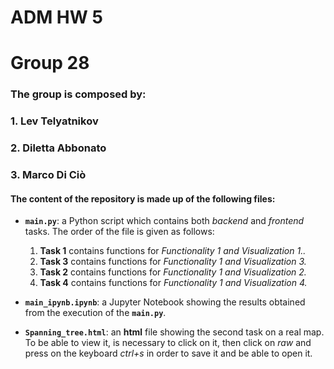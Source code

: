 # ADM HW 5
# Group 28

### The group is composed by:
### 1. Lev Telyatnikov
### 2. Diletta Abbonato
### 3. Marco Di Ciò

#### The content of the repository is made up of the following files:

* **`main.py`**: a Python script which contains both *backend* and *frontend* tasks. The order of the file is given as follows:
  1. **Task 1** contains functions for *Functionality 1 and Visualization 1..* 
  2. **Task 3** contains functions for *Functionality 1 and Visualization 3.* 
  3. **Task 2** contains functions for *Functionality 1 and Visualization 2.* 
  4. **Task 4** contains functions for *Functionality 1 and Visualization 4.* 
  
* **`main_ipynb.ipynb`**: a Jupyter Notebook showing the results obtained from the execution of the **`main.py`**.

* **`Spanning_tree.html`**: an **html** file showing the second task on a real map. 
To be able to view it, is necessary to click on it, then click on *raw* and press on the keyboard *ctrl+s* in order to save it and be able to open it.
